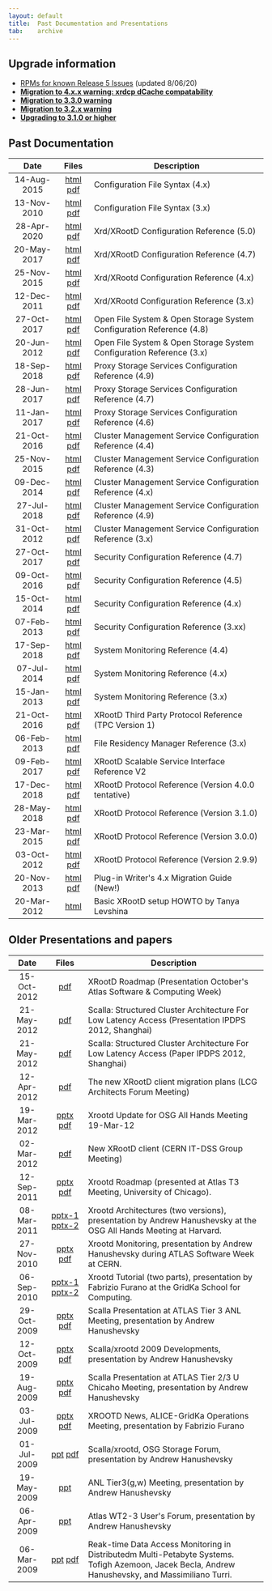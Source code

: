 ```yaml
---
layout: default
title:  Past Documentation and Presentations
tab:    archive
---
```


Upgrade information
-------------------

* [RPMs for known Release 5 Issues](/doc/dev50/R5-Issues.htm) (updated 8/06/20)
* [**Migration to 4.x.x warning: xrdcp dCache compatability**](/2015/05/01/migration_warning_xrdcp_4_x_x.html)
* [**Migration to 3.3.0 warning**](/2013/02/25/migration_warning_3_3_0.html)
* [**Migration to 3.2.x warning**](/2012/05/11/migration_warning_3_2_x.html)
* [**Upgrading to 3.1.0 or higher**](/2012/04/19/migration_warning_3_1_0.html)

Past Documentation
------------------

|Date       |Files                                                                 |Description                                                                     |
|:---------:|:----------------------------------------------------------------------:|------------------------------------------------------------------------------|
|14-Aug-2015|[html](/doc/dev42/Syntax_config.htm) [pdf](/doc/dev42/Syntax_config.pdf)  |Configuration File Syntax (4.x)                                               |
|13-Nov-2010|[html](/doc/prod/Syntax_config.htm) [pdf](/doc/prod/Syntax_config.pdf)  |Configuration File Syntax (3.x)                                               |
|28-Apr-2020|[html](/doc/dev50/xrd_config.htm) [pdf](/doc/dev50/xrd_config.pdf)        |Xrd/XRootD Configuration Reference (5.0)                            |
|20-May-2017|[html](/doc/dev47/xrd_config.htm) [pdf](/doc/dev47/xrd_config.pdf)           |Xrd/XRootD Configuration Reference (4.7)                            |
|25-Nov-2015|[html](/doc/dev42/xrd_config.htm) [pdf](/doc/dev42/xrd_config.pdf)           |Xrd/XRootd Configuration Reference (4.x)                            |
|12-Dec-2011|[html](/doc/prod/xrd_config.htm) [pdf](/doc/prod/xrd_config.pdf)        |Xrd/XRootd Configuration Reference (3.x)                               |
|27-Oct-2017|[html](/doc/dev48/ofs_config.htm) [pdf](/doc/dev48/ofs_config.pdf)        |Open File System &amp; Open Storage System Configuration Reference (4.8)      |
|20-Jun-2012|[html](/doc/prod/ofs_config.htm) [pdf](/doc/prod/ofs_config.pdf)        |Open File System &amp; Open Storage System Configuration Reference (3.x)      |
|18-Sep-2018|[html](/doc/dev49/pss_config.htm) [pdf](/doc/dev49/pss_config.pdf)        |Proxy Storage Services Configuration Reference (4.9)    |
|28-Jun-2017|[html](/doc/dev47/pss_config.htm) [pdf](/doc/dev47/pss_config.pdf)        |Proxy Storage Services Configuration Reference (4.7)    |
|11-Jan-2017|[html](/doc/dev46/pss_config.htm) [pdf](/doc/dev46/pss_config.pdf)        |Proxy Storage Services Configuration Reference (4.6)    |
|21-Oct-2016|[html](/doc/dev45/cms_config.htm) [pdf](/doc/dev45/cms_config.pdf)        |Cluster Management Service Configuration Reference (4.4)                    |
|25-Nov-2015|[html](/doc/dev43/cms_config.htm) [pdf](/doc/dev43/cms_config.pdf)        |Cluster Management Service Configuration Reference (4.3)                    |
|09-Dec-2014|[html](/doc/dev42/cms_config.htm) [pdf](/doc/dev42/cms_config.pdf)        |Cluster Management Service Configuration Reference (4.x)                    |
|27-Jul-2018|[html](/doc/dev49/cms_config.htm) [pdf](/doc/dev49/cms_config.pdf)        |Cluster Management Service Configuration Reference (4.9)                    |
|31-Oct-2012|[html](/doc/prod/cms_config.htm) [pdf](/doc/prod/cms_config.pdf)        |Cluster Management Service Configuration Reference (3.x)                    |
|27-Oct-2017|[html](/doc/dev47/sec_config.htm) [pdf](/doc/dev47/sec_config.pdf)        |Security Configuration Reference (4.7)                                         |
|09-Oct-2016|[html](/doc/dev45/sec_config.htm) [pdf](/doc/dev45/sec_config.pdf)        |Security Configuration Reference (4.5)                                         |
|15-Oct-2014|[html](/doc/dev41/sec_config.htm) [pdf](/doc/dev41/sec_config.pdf)        |Security Configuration Reference (4.x)                                         |
|07-Feb-2013|[html](/doc/prod/sec_config.htm) [pdf](/doc/prod/sec_config.pdf)        |Security Configuration Reference (3.xx)                                         |
|17-Sep-2018|[html](/doc/dev44/xrd_monitoring.htm) [pdf](/doc/dev44/xrd_monitoring.pdf)|System Monitoring Reference (4.4)                                           |
|07-Jul-2014|[html](/doc/dev4/xrd_monitoring.htm) [pdf](/doc/dev4/xrd_monitoring.pdf)|System Monitoring Reference (4.x)                                           |
|15-Jan-2013|[html](/doc/prod/xrd_monitoring.htm) [pdf](/doc/prod/xrd_monitoring.pdf)|System Monitoring Reference (3.x)                                           |
|21-Oct-2016|[html](/doc/dev4/tpc_protocol.htm) [pdf](/doc/dev4/tpc_protocol.pdf)    |XRootD Third Party Protocol Reference (TPC Version 1)                                     |
|06-Feb-2013|[html](/doc/prod/frm_config.htm) [pdf](/doc/prod/frm_config.pdf)          |File Residency Manager Reference (3.x)                                  |
|09-Feb-2017|[html](/doc/dev46/ssi_reference-V2.htm) [pdf](/doc/dev46/ssi_reference-V2.pdf) |XRootD Scalable Service Interface Reference V2 |
|17-Dec-2018|[html](/doc/dev49/XRdv400.htm) [pdf](/doc/dev49/XRdv400.pdf)              |XRootD Protocol Reference (Version 4.0.0 tentative)                                     |
|28-May-2018|[html](/doc/dev45/XRdv310.htm) [pdf](/doc/dev45/XRdv310.pdf)              |XRootD Protocol Reference (Version 3.1.0)                                     |
|23-Mar-2015|[html](/doc/dev42/XRdv300.htm) [pdf](/doc/dev42/XRdv300.pdf)              |XRootD Protocol Reference (Version 3.0.0)                                     |
|03-Oct-2012|[html](/doc/prod/XRdv299.htm) [pdf](/doc/prod/XRdv299.pdf)              |XRootD Protocol Reference (Version 2.9.9)                                     |
|20-Nov-2013|[html](/doc/dev4/Plugin_Migration_v4.htm) [pdf](Plugin_Migration_v4.pdf)|Plug-in Writer's 4.x Migration Guide (New!)|
|20-Mar-2012|[html](https://twiki.grid.iu.edu/bin/view/SoftwareTeam/HowToInstallXrootd)|Basic XRootD setup HOWTO by Tanya Levshina|

Older Presentations and papers
------------------------------

|Date       |Files                                                                 |Description                                                       |
|:---------:|:--------------------------------------------------------------------:|------------------------------------------------------------------|
|15-Oct-2012|[pdf](/presentations/ATLAS_SCW_1210.pdf)|XRootD Roadmap (Presentation October's Atlas Software & Computing Week)
|21-May-2012|[pdf](/presentations/Slides_IPDPS12.pdf)|Scalla: Structured Cluster Architecture For Low Latency Access (Presentation IPDPS 2012, Shanghai)|
|21-May-2012|[pdf](/papers/Scalla_IPDPS12.pdf)|Scalla: Structured Cluster Architecture For Low Latency Access (Paper IPDPS 2012, Shanghai)|
|12-Apr-2012|[pdf](/presentations/20120412_architects_forum_new_xrootd.pdf)|The new XRootD client migration plans (LCG Architects Forum Meeting)|
|19-Mar-2012|[pptx](/presentations/OSG_AHM_120319.pptx) [pdf](/presentations/OSG_AHM_120319.pdf)|Xrootd Update for OSG All Hands Meeting 19-Mar-12|
|02-Mar-2012|[pdf](/presentations/20120302_new_xrootd_client.pdf)|New XRootD client (CERN IT-DSS Group Meeting)|
|12-Sep-2011|[pptx](/presentations/Atlas-T3-1109.pptx) [pdf](/presentations/Atlas-T3-1109.pdf)|Xrootd Roadmap (presented at Atlas T3 Meeting, University of Chicago).|
|08-Mar-2011|[pptx-1](/presentations/OSGAHM_1103.Plenary.pptx) [pptx-2](/presentations/OSGAHM_1103.JointAC.pptx)|Xrootd Architectures (two versions), presentation by Andrew Hanushevsky at the OSG All Hands Meeting at Harvard.|
|27-Nov-2010|[pptx](/presentations/CERN101129.pptx) [pdf](/presentations/CERN101129.pdf)|Xrootd Monitoring, presentation by Andrew Hanushevsky during ATLAS Software Week at CERN.|
|06-Sep-2010|[pptx-1](/presentations/XrdTutorial.pptx) [pptx-2](/presentations/XrdTutorial_part2.pptx)|Xrootd Tutorial (two parts), presentation by Fabrizio Furano at the GridKa School for Computing.|
|29-Oct-2009|[pptx](/presentations/ATLAS_T3M_091029.pptx) [pdf](/presentations/ATLAS_T3M_091029.pdf)|Scalla Presentation at ATLAS Tier 3 ANL Meeting, presentation by Andrew Hanushevsky|
|12-Oct-2009|[pptx](/presentations/CERN_091012.pptx) [pdf](/presentations/CERN_091012.pdf)|Scalla/xrootd 2009 Developments, presentation by Andrew Hanushevsky|
|19-Aug-2009|[pptx](/presentations/ATLAS_T23_090819.pptx) [pdf](/presentations/ATLAS_T23_090819.pdf)|Scalla Presentation at ATLAS Tier 2/3 U Chicaho Meeting, presentation by Andrew Hanushevsky|
|03-Jul-2009|[pptx](/presentations/Furano_AliceGridKa03Jul09.pptx) [pdf](/presentations/Furano_AliceGridKa03Jul09.pdf)|XROOTD News, ALICE-GridKa Operations Meeting, presentation by Fabrizio Furano|
|01-Jul-2009|[ppt](/presentations/OSG_SF_090701.ppt) [pdf](/presentations/OSG_SF_090701.pdf)|Scalla/xrootd, OSG Storage Forum, presentation by Andrew Hanushevsky|
|19-May-2009|[ppt](presentations/ANL_Atlas0519.ppt)|ANL Tier3(g,w) Meeting, presentation by Andrew Hanushevsky|
|06-Apr-2009|[ppt](/presentations/AtlasUF090406.ppt)|Atlas WT2-3 User's Forum, presentation by Andrew Hanushevsky|
|06-Mar-2009|[ppt](/presentations/xrootd_monitoring.ppt) [pdf](/presentations/xrootd_monitoring.pdf)|Reak-time Data Access Monitoring in Distributedm Multi-Petabyte Systems. Tofigh Azemoon, Jacek Becla, Andrew Hanushevsky, and Massimiliano Turri.|
